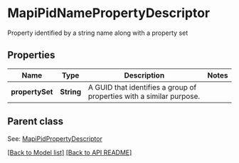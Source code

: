 # MapiPidNamePropertyDescriptor

Property identified by a string name along with a property set             

## Properties
Name | Type | Description | Notes
------------ | ------------- | ------------- | -------------
**propertySet** | **String** | A GUID that identifies a group of properties with a similar purpose.              | 

## Parent class

See: [MapiPidPropertyDescriptor](MapiPidPropertyDescriptor.md)



[[Back to Model list]](Models.md) [[Back to API README]](README.md)
